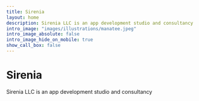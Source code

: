 ```yaml
---
title: Sirenia
layout: home
description: Sirenia LLC is an app development studio and consultancy
intro_image: "images/illustrations/manatee.jpeg"
intro_image_absolute: false
intro_image_hide_on_mobile: true
show_call_box: false
---
```


# Sirenia

Sirenia LLC is an app development studio and consultancy
